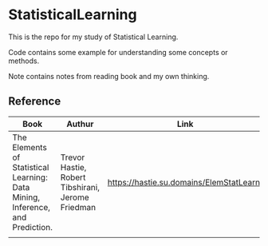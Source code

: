# StatisticalLearning

This is the repo for my study of Statistical Learning.

Code contains some example for understanding some concepts or methods.

Note contains notes from reading book and my own thinking.

## Reference

| Book                                                                          | Authur                                            | Link                                     |
| ----------------------------------------------------------------------------- | ------------------------------------------------- | ---------------------------------------- |
| The Elements of Statistical Learning: Data Mining, Inference, and Prediction. | Trevor Hastie, Robert Tibshirani, Jerome Friedman | https://hastie.su.domains/ElemStatLearn/ |
|                                                                               |                                                   |                                          |
